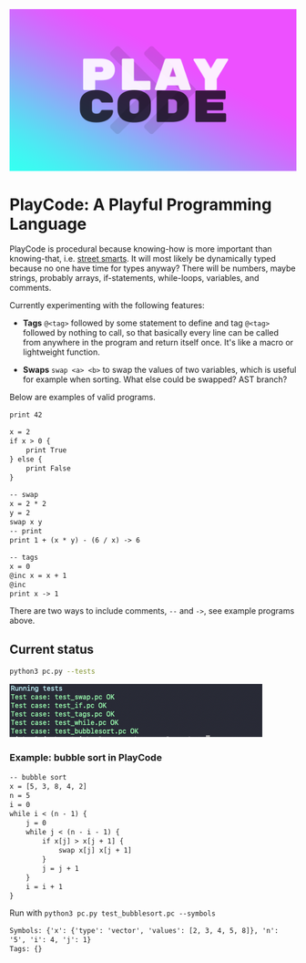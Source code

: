 ![](playcode.png)

# PlayCode: A Playful Programming Language

PlayCode is procedural because knowing-how is more important than knowing-that, i.e. [street smarts](https://en.wikipedia.org/wiki/Procedural_knowledge). It will most likely be dynamically typed because no one have time for types anyway? There will be numbers, maybe strings, probably arrays, if-statements, while-loops, variables, and comments.

Currently experimenting with the following features:

- **Tags** `@<tag>` followed by some statement to define and tag `@<tag>` followed by nothing to call, so that basically every line can be called from anywhere in the program and return itself once. It's like a macro or lightweight function.

- **Swaps** `swap <a> <b>` to swap the values of two variables, which is useful for example when sorting. What else could be swapped? AST branch?

Below are examples of valid programs.

```
print 42
```

```
x = 2
if x > 0 {
    print True
} else {
    print False
}
```

```
-- swap
x = 2 * 2
y = 2
swap x y
-- print
print 1 + (x * y) - (6 / x) -> 6
```

```
-- tags
x = 0
@inc x = x + 1
@inc
print x -> 1
```

There are two ways to include comments, `--` and `->`, see example programs above.

## Current status

```bash
python3 pc.py --tests
```

![tests.png](tests.png)

### Example: bubble sort in PlayCode

```
-- bubble sort
x = [5, 3, 8, 4, 2]
n = 5
i = 0
while i < (n - 1) {
    j = 0
    while j < (n - i - 1) {
        if x[j] > x[j + 1] {
            swap x[j] x[j + 1]
        }
        j = j + 1
    }
    i = i + 1
}
```

Run with `python3 pc.py test_bubblesort.pc --symbols`

```
Symbols: {'x': {'type': 'vector', 'values': [2, 3, 4, 5, 8]}, 'n': '5', 'i': 4, 'j': 1}
Tags: {}
```

